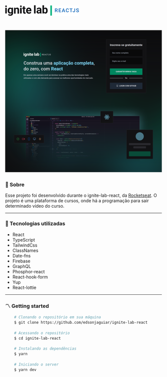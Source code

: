 <h1>
    <img src="./src/public/Logo.png">
</h1>

<h1>
    <img src="./src/public/bg.png">
</h1>

### 🧾 Sobre

<p>Esse projeto foi desenvolvido durante o ignite-lab-react, da <a href="https://www.rocketseat.com.br/" title="Rocketseat" target="_blank">Rocketseat</a>. O projeto é uma plataforma de cursos, onde há a programação para sair determinado vídeo do curso.</p>

---

### 🚀 Tecnologias utilizadas

-   React
-   TypeScript
-   TailwindCss
-   ClassNames
-   Date-fns
-   Firebase
-   GraphQL
-   Phosphor-react
-   React-hook-form
-   Yup
-   React-lottie

---

### 〽️ Getting started

```zsh
    # Clonando o repositório em sua máquina
    $ git clone https://github.com/edsonjaguiar/ignite-lab-react

    # Acessando o repositório
    $ cd ignite-lab-react

    # Instalando as dependências
    $ yarn

    # Iniciando o server
    $ yarn dev
```
